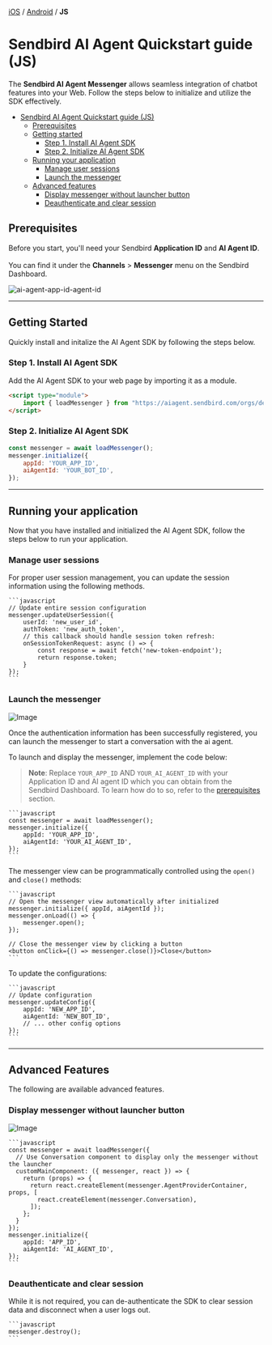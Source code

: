 [iOS](https://github.com/sendbird/sendbird-ai-agent/blob/main/ios/README.md) / [Android](https://github.com/sendbird/sendbird-ai-agent/blob/main/android/README.md) / **JS**

# Sendbird AI Agent Quickstart guide (JS)

The **Sendbird AI Agent Messenger** allows seamless integration of chatbot features into your Web. Follow the steps below to initialize and utilize the SDK effectively.

- [Sendbird AI Agent Quickstart guide (JS)](#sendbird-ai-agent-quickstart-guide-js)
  - [Prerequisites](#prerequisites)
  - [Getting started](#getting-started)
    - [Step 1. Install AI Agent SDK](#step-1-install-ai-agent-sdk)
    - [Step 2. Initialize AI Agent SDK](#step-2-initialize-ai-agent-sdk)
  - [Running your application](#running-your-application)
    - [Manage user sessions](#manage-user-sessions)
    - [Launch the messenger](#launch-the-messenger)
  - [Advanced features](#advanced-features)
    - [Display messenger without launcher button](#display-messenger-without-launcher-button)
    - [Deauthenticate and clear session](#deauthenticate-and-clear-session)

## Prerequisites

Before you start, you'll need your Sendbird **Application ID** and **AI Agent ID**. 
<br><br/>
You can find it under the **Channels** > **Messenger** menu on the Sendbird Dashboard.

![ai-agent-app-id-agent-id](https://github.com/user-attachments/assets/37d2873e-f35d-45dd-97cc-3d7c7e638a0c)

---

## Getting Started

Quickly install and initalize the AI Agent SDK by following the steps below.

### Step 1. Install AI Agent SDK

Add the AI Agent SDK to your web page by importing it as a module.

```html
<script type="module">
    import { loadMessenger } from "https://aiagent.sendbird.com/orgs/default/index.js";
</script>
```

### Step 2. Initialize AI Agent SDK

```javascript
const messenger = await loadMessenger();
messenger.initialize({
    appId: 'YOUR_APP_ID',
    aiAgentId: 'YOUR_BOT_ID',
});
```

---

## Running your application

Now that you have installed and initialized the AI Agent SDK, follow the steps below to run your application.

### Manage user sessions

For proper user session management, you can update the session information using the following methods.

    ```javascript
    // Update entire session configuration
    messenger.updateUserSession({
        userId: 'new_user_id',
        authToken: 'new_auth_token',
        // this callback should handle session token refresh:
        onSessionTokenRequest: async () => {
            const response = await fetch('new-token-endpoint');
            return response.token;
        }
    });
    ```

### Launch the messenger

![Image](https://github.com/user-attachments/assets/74eea8d0-a984-4fb9-9c35-299b6b35b283)

Once the authentication information has been successfully registered, you can launch the messenger to start a conversation with the ai agent.

To launch and display the messenger, implement the code below:

>__Note__: Replace `YOUR_APP_ID` AND `YOUR_AI_AGENT_ID` with your Application ID and AI agent ID which you can obtain from the Sendbird Dashboard. To learn how do to so, refer to the [prerequisites](#prerequisites) section.

    ```javascript
    const messenger = await loadMessenger();
    messenger.initialize({
        appId: 'YOUR_APP_ID',
        aiAgentId: 'YOUR_AI_AGENT_ID',
    });
    ```

The messenger view can be programmatically controlled using the `open()` and `close()` methods:

    ```javascript
    // Open the messenger view automatically after initialized
    messenger.initialize({ appId, aiAgentId });
    messenger.onLoad(() => {
        messenger.open();
    });

    // Close the messenger view by clicking a button
    <button onClick={() => messenger.close()}>Close</button>
    ```

To update the configurations:

    ```javascript
    // Update configuration
    messenger.updateConfig({
        appId: 'NEW_APP_ID',
        aiAgentId: 'NEW_BOT_ID',
        // ... other config options
    });
    ```

---

## Advanced Features

The following are available advanced features.

### Display messenger without launcher button

![Image](https://github.com/user-attachments/assets/348ccad1-ec9a-4851-9324-084eaf569e34)

    ```javascript
    const messenger = await loadMessenger({
      // Use Conversation component to display only the messenger without the launcher
      customMainComponent: ({ messenger, react }) => {
        return (props) => {
          return react.createElement(messenger.AgentProviderContainer, props, [
            react.createElement(messenger.Conversation),
          ]);
        };
      }
    });
    messenger.initialize({
        appId: 'APP_ID',
        aiAgentId: 'AI_AGENT_ID',
    });
    ```

### Deauthenticate and clear session

While it is not required, you can de-authenticate the SDK to clear session data and disconnect when a user logs out.

    ```javascript
    messenger.destroy();
    ```
